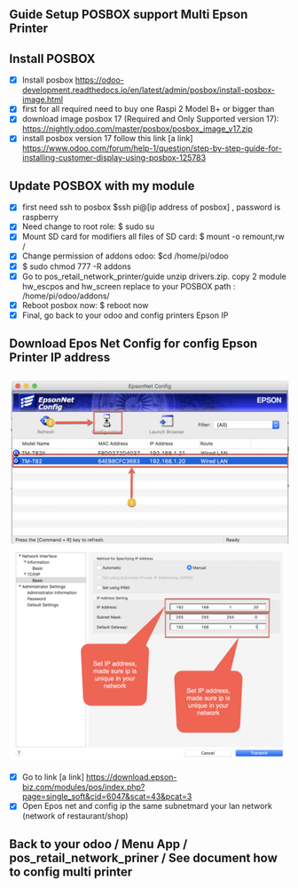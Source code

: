Guide Setup POSBOX support Multi Epson Printer
----------------------------------------------

Install POSBOX
----------------------------------------------
- [x] Install posbox https://odoo-development.readthedocs.io/en/latest/admin/posbox/install-posbox-image.html
- [x] first for all required need to buy one Raspi 2 Model B+ or bigger than
- [x] download image posbox 17 (Required and Only Supported version 17): https://nightly.odoo.com/master/posbox/posbox_image_v17.zip
- [x] install posbox version 17 follow this link [a link] https://www.odoo.com/forum/help-1/question/step-by-step-guide-for-installing-customer-display-using-posbox-125783

Update POSBOX with my module
----------------------------------------------
- [x] first need ssh to posbox $ssh pi@[ip address of posbox] , password is raspberry
- [x] Need change to root role: $ sudo su
- [x] Mount SD card for modifiers all files of SD card: $ mount -o remount,rw /
- [x] Change permission of addons odoo: $cd /home/pi/odoo
- [x] $ sudo chmod 777 -R addons
- [x] Go to pos_retail_network_printer/guide unzip drivers.zip. copy 2 module hw_escpos and hw_screen replace to your POSBOX path : /home/pi/odoo/addons/
- [x] Reboot posbox now: $ reboot now
- [x] Final, go back to your odoo and config printers Epson IP

Download Epos Net Config for config Epson Printer IP address
----------------------------------------------
![alt text](epsonnet_config1.png)
![alt text](epsonnet_config2.png)
----------------------------------------------
- [x] Go to link [a link] https://download.epson-biz.com/modules/pos/index.php?page=single_soft&cid=6047&scat=43&pcat=3
- [x] Open Epos net and config ip the same subnetmard your lan network (network of restaurant/shop)

Back to your odoo / Menu App / pos_retail_network_priner / See document how to config multi printer
----------------------------------------------
